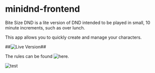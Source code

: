 # minidnd-frontend

Bite Size DND is a lite version of DND intended to be played in small, 10 minute increments, such as over lunch.

This app allows you to quickly create and manage your characters. 

##![Live Version](http://minidnd.herokuapp.com/)##

The rules can be found ![here](https://drive.google.com/file/d/1kpT-eM3L-tQyeJf-mRt2d5kgy6neKT1R/view).


![test](https://www.youtube.com/watch?v=isWqEG9dFac)

